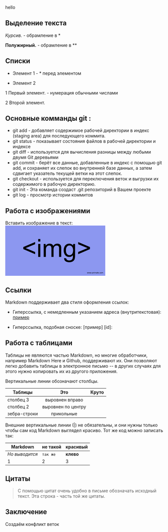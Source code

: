 hello

## Выделение текста
*Курсив.* - обрамление в *

**Полужирный.** - обрамление в **

## Списки

* Элемент 1 - * перед элементом

* Элемент 2

 1 Первый элемент. - нумерация обычными числами

 2 Второй элемент.

## Основные комманды git :

* git add - добавляет содержимое рабочей директории в индекс (staging area) для последующего коммита.
* git status - показывает состояния файлов в рабочей директории и индексе
* git diff - используется для вычисления разницы между любыми двумя Git деревьями
* git commit - берёт все данные, добавленные в индекс с помощью git add, и сохраняет их слепок во внутренней базе данных, а затем сдвигает указатель текущей ветки на этот слепок.
* git checkout - используется для переключения веток и выгрузки их содержимого в рабочую директорию.
* git init - Эта команда создаст .git репозиторий в Вашем проекте
* git log - просмотр истории коммитов


## Работа с изображениями

Вставить изображение в текст: ![Это изображение](imgimg.png)

## Ссылки

Markdown поддерживает два стиля оформления ссылок:

* Гиперссылка, с немедленным указанием адреса (внутритекстовая):
[пример](http://example.com/ "Необязательная подсказка")

* Гиперссылка, подобная сноске:
[пример] [id]:

## Работа с таблицами

Таблицы не являются частью Markdown, но многие обработчики, например Markdown Here и Github, поддерживают их. Они позволяют легко добавить таблицы в электронное письмо -- в других случаях для этого нужно копировать их из другого приложения.

Вертикальные линии обозначают столбцы.

| Таблицы       | Это                | Круто |
| ------------- |:------------------:| -----:|
| столбец 3     | выровнен вправо    |  |
| столбец 2     | выровнен по центру |    |
| зебра-строки  | прикольные         |    </head> |

Внешние вертикальные линии (|) не обязательны, и они нужны только чтобы сам код Markdown выглядел красиво. Тот же код можно записать так:

Markdown | не такой | красивый
--- | --- | ---
*Но выводится* | `так же` | **клево**
1 | 2 | 3

## Цитаты

> С помощью цитат очень удобно в письме обозначать исходный текст.
> Эта строка - часть той же цитаты.

## Заключение

Создаём конфликт веток